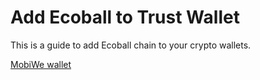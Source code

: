 # Add Ecoball to Trust Wallet

This is a guide to add Ecoball chain to your crypto wallets.&#x20;

[MobiWe wallet](https://github.com/EcoballChain/docs.ecoball.org/tree/7bbdf02349da0415544c937d7add44b5a85bdf00/digital-wallet/mobile-digital-wallet.md)
